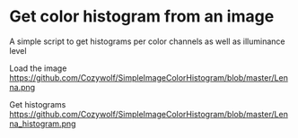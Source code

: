 # Get color histogram from an image #
A simple script to get histograms per color channels as well as illuminance level

Load the image
https://github.com/Cozywolf/SimpleImageColorHistogram/blob/master/Lenna.png

Get histograms
https://github.com/Cozywolf/SimpleImageColorHistogram/blob/master/Lenna_histogram.png